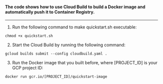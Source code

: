 #### The code shows how to use Cloud Build to build a Docker image and automatically push it to Container Registry.
---
1) Run the following command to make quickstart.sh executable: <br/>
```
chmod +x quickstart.sh
```
2) Start the Cloud Build by running the following command: <br/>
```
gcloud builds submit --config cloudbuild.yaml .
```
3) Run the Docker image that you built before, where [PROJECT_ID] is your GCP project ID: <br/>
```
docker run gcr.io/[PROJECT_ID]/quickstart-image
```
